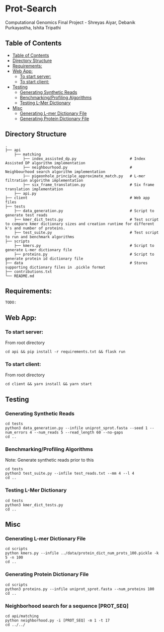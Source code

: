 # Prot-Search
Computational Genomics Final Project - Shreyas Aiyar, Debanik Purkayastha, Ishita Tripathi

## Table of Contents
  * [Table of Contents](#table-of-contents)
  * [Directory Structure](#directory-structure)
  * [Requirements:](#requirements-)
  * [Web App:](#web-app-)
    + [To start server:](#to-start-server-)
    + [To start client:](#to-start-client-)
  * [Testing](#testing)
    + [Generating Synthetic Reads](#generating-synthetic-reads)
    + [Benchmarking/Profiling Algorithms](#benchmarking-profiling-algorithms)
    + [Testing L-Mer Dictionary](#testing-l-mer-dictionary)
  * [Misc](#misc)
    + [Generating L-mer Dictionary File](#generating-l-mer-dictionary-file)
    + [Generating Protein Dictionary File](#generating-protein-dictionary-file)

## Directory Structure
    .
    ├── api
        ├── matching
            ├── index_assisted_dp.py                        # Index Assisted DP algorithm implementation
            ├── neighbourhood.py                            # Neighbourhood search algorithm implementation
            ├── pigeonhole_principle_approximate_match.py   # L-mer filtration algorithm implementation
            ├── six_frame_translation.py                    # Six frame translation implementation
        ├── api.py
    ├── client                                              # Web app files
    ├── tests
        ├── data_generation.py                              # Script to generate test reads
        ├── kmer_dict_tests.py                              # Test script to compare kmer dictionary sizes and creation runtime for different k's and number of proteins. 
        ├── test_suite.py                                   # Test script to run and benchmark algorithms
    ├── scripts
        ├── kmers.py                                        # Script to generate L-mer dictionary file
        ├── proteins.py                                     # Script to generate protein id dictionary file
    ├── data                                                # Stores supporting dictionary files in .pickle format
    ├── contributions.txt
    └── README.md

## Requirements:
```
TODO:
```
## Web App:
### To start server:
From root directory
```
cd api && pip install -r requirements.txt && flask run
```
### To start client:
From root directory
```
cd client && yarn install && yarn start
```
## Testing

### Generating Synthetic Reads
```
cd tests
python3 data_generation.py --infile uniprot_sprot.fasta --seed 1 --num_errors 4 --num_reads 5 --read_length 60 --no-gaps
cd ..
```

### Benchmarking/Profiling Algorithms

Note: Generate synthetic reads prior to this
```
cd tests
python3 test_suite.py --infile test_reads.txt --mm 4 --l 4
cd ..
```

### Testing L-Mer Dictionary
```
cd tests
python3 kmer_dict_tests.py
cd ..
```

## Misc

### Generating L-mer Dictionary File

```
cd scripts
python kmers.py --infile ../data/protein_dict_num_prots_100.pickle -k 5 -n 100
cd ..
```

### Generating Protein Dictionary File

```
cd scripts
python3 proteins.py --infile uniprot_sprot.fasta --num_proteins 100
cd ..
```

### Neighborhood search for a sequence [PROT_SEQ]
```
cd api/matching
python neighborhood.py -i [PROT_SEQ] -m 1 -t 17
cd ../../
```
